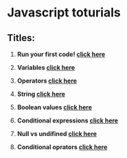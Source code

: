 # Javascript toturials

## Titles:

<ol>
  <li><p><strong>Run your first code! <a href="./lesson01/index.js">click here<a/></strong></p></li>
  <li><p><strong>Variables <a href="./lesson02/index.js">click here<a/></strong></p></li>
  <li><p><strong>Operators <a href="./lesson03/index.js">click here<a/></strong></p></li>
  <li><p><strong>String <a href="./lesson04/index.js">click here<a/></strong></p></li>
  <li><p><strong>Boolean values <a href="./lesson05/index.js">click here<a/></strong></p></li>
  <li><p><strong>Conditional expressions <a href="./lesson06/index.js">click here<a/></strong></p></li>
  <li><p><strong>Null vs undifined <a href="./lesson07/index.js">click here<a/></strong></p></li>
  <li><p><strong>Conditional oprators <a href="./lesson08/index.js">click here<a/></strong></p></li>
</ol>
